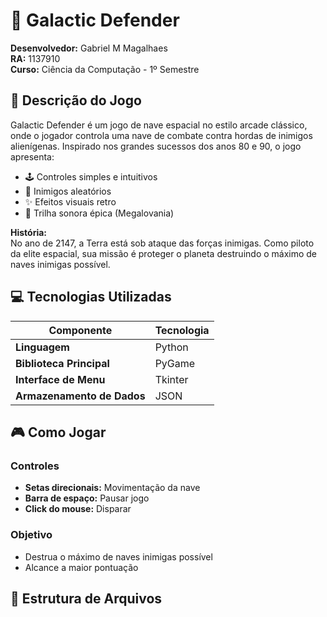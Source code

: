 # 🌌 Galactic Defender

**Desenvolvedor:** Gabriel M Magalhaes  
**RA:** 1137910  
**Curso:** Ciência da Computação - 1º Semestre

## 🚀 Descrição do Jogo

Galactic Defender é um jogo de nave espacial no estilo arcade clássico, onde o jogador controla uma nave de combate contra hordas de inimigos alienígenas. Inspirado nos grandes sucessos dos anos 80 e 90, o jogo apresenta:

- 🕹 Controles simples e intuitivos
- 👾 Inimigos aleatórios
- ✨ Efeitos visuais retro
- 🎵 Trilha sonora épica (Megalovania)

**História:**  
No ano de 2147, a Terra está sob ataque das forças inimigas. Como piloto da elite espacial, sua missão é proteger o planeta destruindo o máximo de naves inimigas possível.

## 💻 Tecnologias Utilizadas

| Componente | Tecnologia |
|------------|------------|
| **Linguagem** | Python |
| **Biblioteca Principal** | PyGame|
| **Interface de Menu** | Tkinter |
| **Armazenamento de Dados** | JSON |

## 🎮 Como Jogar

### Controles
- **Setas direcionais:** Movimentação da nave
- **Barra de espaço:** Pausar jogo
- **Click do mouse:** Disparar

### Objetivo
- Destrua o máximo de naves inimigas possível
- Alcance a maior pontuação

## 📁 Estrutura de Arquivos
